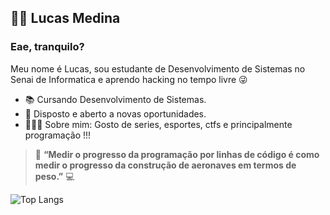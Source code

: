 
 ## 👨‍💻 Lucas Medina

### Eae, tranquilo?
 Meu nome é Lucas, sou estudante de Desenvolvimento de Sistemas no Senai de Informatica e aprendo hacking no tempo livre 😜
 - 📚 Cursando Desenvolvimento de Sistemas.
 - 🧐 Disposto e aberto a novas oportunidades.
 - 🙋🏼‍♂️ Sobre mim: Gosto de series, esportes, ctfs e principalmente programação !!!


> 🚀 **“Medir o progresso da programação por linhas de código é como medir o progresso da construção de aeronaves em termos de peso.”** 💻



<span align="center"> ![Top Langs](https://github-readme-stats.vercel.app/api/top-langs/?username=Lucas-M3dina&theme=radical&layout=compact) </span>
